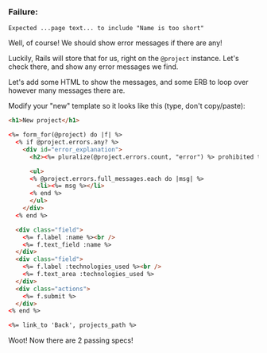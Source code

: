 
### Failure:

    Expected ...page text... to include "Name is too short"

Well, of course! We should show error messages if there are any!

Luckily, Rails will store that for us, right on the `@project` instance. Let's check there, and show any error messages we find.

Let's add some HTML to show the messages, and some ERB to loop over however many messages there are.

Modify your "new" template so it looks like this (type, don't copy/paste):

```html
<h1>New project</h1>

<%= form_for(@project) do |f| %>
  <% if @project.errors.any? %>
    <div id="error_explanation">
      <h2><%= pluralize(@project.errors.count, "error") %> prohibited this project from being saved:</h2>

      <ul>
      <% @project.errors.full_messages.each do |msg| %>
        <li><%= msg %></li>
      <% end %>
      </ul>
    </div>
  <% end %>

  <div class="field">
    <%= f.label :name %><br />
    <%= f.text_field :name %>
  </div>
  <div class="field">
    <%= f.label :technologies_used %><br />
    <%= f.text_area :technologies_used %>
  </div>
  <div class="actions">
    <%= f.submit %>
  </div>
<% end %>

<%= link_to 'Back', projects_path %>
```

Woot! Now there are 2 passing specs!

